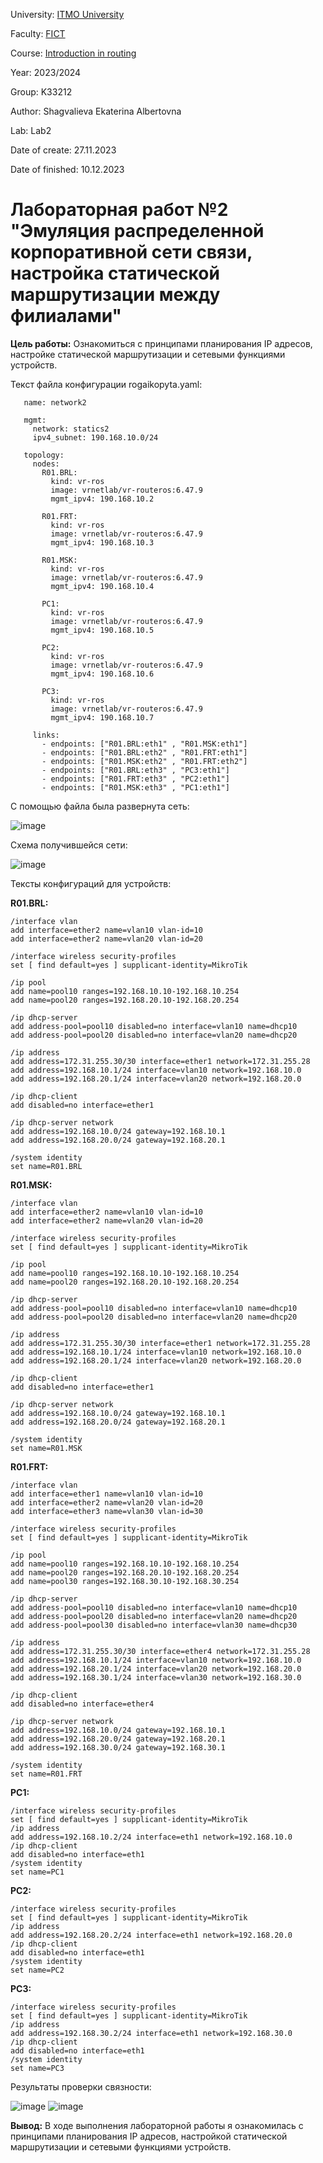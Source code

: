 University: [ITMO University](https://itmo.ru/ru/)

Faculty: [FICT](https://fict.itmo.ru)

Course: [Introduction in routing](https://github.com/itmo-ict-faculty/introduction-in-routing)

Year: 2023/2024

Group: K33212

Author: Shagvalieva Ekaterina Albertovna

Lab: Lab2

Date of create: 27.11.2023

Date of finished: 10.12.2023

# Лабораторная работ №2 "Эмуляция распределенной корпоративной сети связи, настройка статической маршрутизации между филиалами"

**Цель работы:** 
Ознакомиться с принципами планирования IP адресов, настройке статической маршрутизации и сетевыми функциями устройств.

Текст файла конфигурации rogaikopyta.yaml:

```
   name: network2

   mgmt:
     network: statics2
     ipv4_subnet: 190.168.10.0/24

   topology:
     nodes:
       R01.BRL:
         kind: vr-ros
         image: vrnetlab/vr-routeros:6.47.9
         mgmt_ipv4: 190.168.10.2

       R01.FRT:
         kind: vr-ros
         image: vrnetlab/vr-routeros:6.47.9
         mgmt_ipv4: 190.168.10.3

       R01.MSK:
         kind: vr-ros
         image: vrnetlab/vr-routeros:6.47.9
         mgmt_ipv4: 190.168.10.4

       PC1:
         kind: vr-ros
         image: vrnetlab/vr-routeros:6.47.9
         mgmt_ipv4: 190.168.10.5

       PC2:
         kind: vr-ros
         image: vrnetlab/vr-routeros:6.47.9
         mgmt_ipv4: 190.168.10.6

       PC3:
         kind: vr-ros
         image: vrnetlab/vr-routeros:6.47.9
         mgmt_ipv4: 190.168.10.7

     links:
       - endpoints: ["R01.BRL:eth1" , "R01.MSK:eth1"]
       - endpoints: ["R01.BRL:eth2" , "R01.FRT:eth1"]
       - endpoints: ["R01.MSK:eth2" , "R01.FRT:eth2"]
       - endpoints: ["R01.BRL:eth3" , "PC3:eth1"]
       - endpoints: ["R01.FRT:eth3" , "PC2:eth1"]
       - endpoints: ["R01.MSK:eth3" , "PC1:eth1"]
```

С помощью файла была развернута сеть:

![image](https://github.com/disnexide/2023_2024-introduction_in_routing-k33212-shagvalieva_e_a/assets/90693992/b4b55471-01e6-4b5b-8e89-1ad92e81b83e)

Схема получившейся сети:

![image](https://github.com/disnexide/2023_2024-introduction_in_routing-k33212-shagvalieva_e_a/assets/90693992/289842b5-e8f8-4e32-8b8d-a85e050a76fc)


Тексты конфигураций для устройств:

**R01.BRL:**
```
/interface vlan
add interface=ether2 name=vlan10 vlan-id=10
add interface=ether2 name=vlan20 vlan-id=20

/interface wireless security-profiles
set [ find default=yes ] supplicant-identity=MikroTik

/ip pool
add name=pool10 ranges=192.168.10.10-192.168.10.254
add name=pool20 ranges=192.168.20.10-192.168.20.254

/ip dhcp-server
add address-pool=pool10 disabled=no interface=vlan10 name=dhcp10
add address-pool=pool20 disabled=no interface=vlan20 name=dhcp20

/ip address
add address=172.31.255.30/30 interface=ether1 network=172.31.255.28
add address=192.168.10.1/24 interface=vlan10 network=192.168.10.0
add address=192.168.20.1/24 interface=vlan20 network=192.168.20.0

/ip dhcp-client
add disabled=no interface=ether1

/ip dhcp-server network
add address=192.168.10.0/24 gateway=192.168.10.1
add address=192.168.20.0/24 gateway=192.168.20.1

/system identity
set name=R01.BRL
```

**R01.MSK:**
```
/interface vlan
add interface=ether2 name=vlan10 vlan-id=10
add interface=ether2 name=vlan20 vlan-id=20

/interface wireless security-profiles
set [ find default=yes ] supplicant-identity=MikroTik

/ip pool
add name=pool10 ranges=192.168.10.10-192.168.10.254
add name=pool20 ranges=192.168.20.10-192.168.20.254

/ip dhcp-server
add address-pool=pool10 disabled=no interface=vlan10 name=dhcp10
add address-pool=pool20 disabled=no interface=vlan20 name=dhcp20

/ip address
add address=172.31.255.30/30 interface=ether1 network=172.31.255.28
add address=192.168.10.1/24 interface=vlan10 network=192.168.10.0
add address=192.168.20.1/24 interface=vlan20 network=192.168.20.0

/ip dhcp-client
add disabled=no interface=ether1

/ip dhcp-server network
add address=192.168.10.0/24 gateway=192.168.10.1
add address=192.168.20.0/24 gateway=192.168.20.1

/system identity
set name=R01.MSK
```

**R01.FRT:**
```
/interface vlan
add interface=ether1 name=vlan10 vlan-id=10
add interface=ether2 name=vlan20 vlan-id=20
add interface=ether3 name=vlan30 vlan-id=30

/interface wireless security-profiles
set [ find default=yes ] supplicant-identity=MikroTik

/ip pool
add name=pool10 ranges=192.168.10.10-192.168.10.254
add name=pool20 ranges=192.168.20.10-192.168.20.254
add name=pool30 ranges=192.168.30.10-192.168.30.254

/ip dhcp-server
add address-pool=pool10 disabled=no interface=vlan10 name=dhcp10
add address-pool=pool20 disabled=no interface=vlan20 name=dhcp20
add address-pool=pool30 disabled=no interface=vlan30 name=dhcp30

/ip address
add address=172.31.255.30/30 interface=ether4 network=172.31.255.28
add address=192.168.10.1/24 interface=vlan10 network=192.168.10.0
add address=192.168.20.1/24 interface=vlan20 network=192.168.20.0
add address=192.168.30.1/24 interface=vlan30 network=192.168.30.0

/ip dhcp-client
add disabled=no interface=ether4

/ip dhcp-server network
add address=192.168.10.0/24 gateway=192.168.10.1
add address=192.168.20.0/24 gateway=192.168.20.1
add address=192.168.30.0/24 gateway=192.168.30.1

/system identity
set name=R01.FRT
```

**PC1:**
```
/interface wireless security-profiles
set [ find default=yes ] supplicant-identity=MikroTik
/ip address
add address=192.168.10.2/24 interface=eth1 network=192.168.10.0
/ip dhcp-client
add disabled=no interface=eth1
/system identity
set name=PC1
```

**PC2:**
```
/interface wireless security-profiles
set [ find default=yes ] supplicant-identity=MikroTik
/ip address
add address=192.168.20.2/24 interface=eth1 network=192.168.20.0
/ip dhcp-client
add disabled=no interface=eth1
/system identity
set name=PC2
```

**PC3:**
```
/interface wireless security-profiles
set [ find default=yes ] supplicant-identity=MikroTik
/ip address
add address=192.168.30.2/24 interface=eth1 network=192.168.30.0
/ip dhcp-client
add disabled=no interface=eth1
/system identity
set name=PC3
```

Результаты проверки связности:

![image](https://github.com/disnexide/2023_2024-introduction_in_routing-k33212-shagvalieva_e_a/assets/90693992/2fa84bc8-6a75-42d2-a799-7214f0e8acbd)
![image](https://github.com/disnexide/2023_2024-introduction_in_routing-k33212-shagvalieva_e_a/assets/90693992/a7517e5d-90f3-4f39-875d-ae70d8c0e96c)



**Вывод:**
В ходе выполнения лабораторной работы я ознакомилась с принципами планирования IP адресов, настройкой статической маршрутизации и сетевыми функциями устройств.

